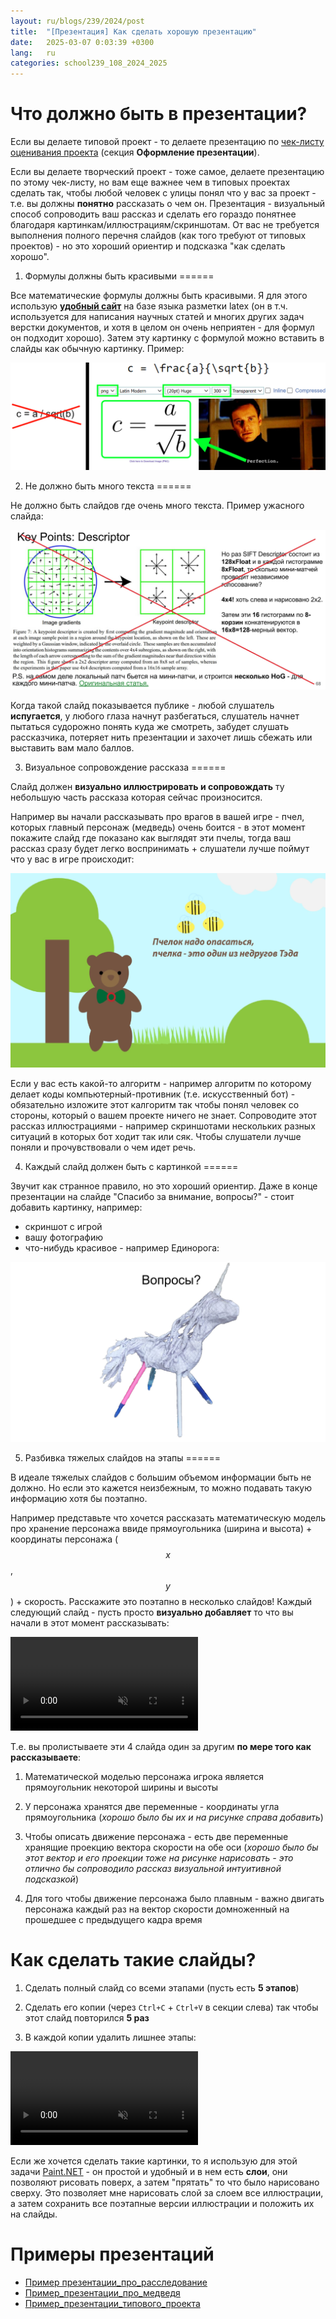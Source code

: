 ```yaml
---
layout: ru/blogs/239/2024/post
title:  "[Презентация] Как сделать хорошую презентацию"
date:   2025-03-07 0:03:39 +0300
lang:   ru
categories: school239_108_2024_2025
---
```


Что должно быть в презентации?
=======

Если вы делаете типовой проект - то делаете презентацию по [чек-листу оценивания проекта](/static/2023/03/check_list_for_project.pdf) (секция **Оформление презентации**).

Если вы делаете творческий проект - тоже самое, делаете презентацию по этому чек-листу, но вам еще важнее чем в типовых проектах сделать так, чтобы любой человек с улицы понял что у вас за проект - т.е. вы должны **понятно** рассказать о чем он. Презентация - визуальный способ сопроводить ваш рассказ и сделать его гораздо понятнее благодаря картинкам/иллюстрациям/скриншотам. От вас не требуется выполнения полного перечня слайдов (как того требуют от типовых проектов) - но это хороший ориентир и подсказка "как сделать хорошо".

1) Формулы должны быть красивыми
======

Все математические формулы должны быть красивыми. Я для этого использую **[удобный сайт](https://latex.codecogs.com/eqneditor/editor.php)** на базе языка разметки latex (он в т.ч. используется для написания научных статей и многих других задач верстки документов, и хотя в целом он очень неприятен - для формул он подходит хорошо). Затем эту картинку с формулой можно вставить в слайды как обычную картинку. Пример:

![Пример красивой latex-формулы](/static/2023/04/latex_formulas.png)

2) Не должно быть много текста
======

Не должно быть слайдов где очень много текста. Пример ужасного слайда:

![Плохой слайд где очень много текста](/static/2023/03/slides_01_bad_slide_too_much_text.jpg)

Когда такой слайд показывается публике - любой слушатель **испугается**, у любого глаза начнут разбегаться, слушатель начнет пытаться судорожно понять куда же смотреть, забудет слушать рассказчика, потеряет нить презентации и захочет лишь сбежать или выставить вам мало баллов.

3) Визуальное сопровождение рассказа
======

Слайд должен **визуально иллюстрировать и сопровождать** ту небольшую часть рассказа которая сейчас произносится.

Например вы начали рассказывать про врагов в вашей игре - пчел, которых главный персонаж (медведь) очень боится - в этот момент покажите слайд где показано как выглядят эти пчелы, тогда ваш рассказ сразу будет легко воспринимать + слушатели лучше поймут что у вас в игре происходит:

![Хороший слайд показывающий врагов - пчел](/static/2023/03/slides_04_good_slide.jpg)

Если у вас есть какой-то алгоритм - например алгоритм по которому делает коды компьютерный-противник (т.е. искусственный бот) - обязательно изложите этот калгоритм так чтобы понял человек со стороны, который о вашем проекте ничего не знает. Сопроводите этот рассказ иллюстрациями - например скриншотами нескольких разных ситуаций в которых бот ходит так или сяк. Чтобы слушатели лучше поняли и прочувствовали о чем идет речь.

4) Каждый слайд должен быть с картинкой
======

Звучит как странное правило, но это хороший ориентир. Даже в конце презентации на слайде "Спасибо за внимание, вопросы?" - стоит добавить картинку, например:

- скриншот с игрой
- вашу фотографию
- что-нибудь красивое - например Единорога:

![Пример финишного слайда с картинкой](/static/2023/03/slides_05_finishing_slide.jpg)

5) Разбивка тяжелых слайдов на этапы
======

В идеале тяжелых слайдов с большим объемом информации быть не должно. Но если это кажется неизбежным, то можно подавать такую информацию хотя бы поэтапно.

Например представьте что хочется рассказать математическую модель про хранение персонажа ввиде прямоугольника (ширина и высота) + координаты персонажа ($$x$$, $$y$$) + скорость. Расскажите это поэтапно в несколько слайдов! Каждый следующий слайд - пусть просто **визуально добавляет** то что вы начали в этот момент рассказывать:

<video autoplay muted loop>
    <source src="/static/2023/03/slides_02_video.mp4" type="video/mp4">
</video>

Т.е. вы пролистываете эти 4 слайда один за другим **по мере того как рассказываете**:

1) Математической моделью персонажа игрока является прямоугольник некоторой ширины и высоты

2) У персонажа хранятся две переменные - координаты угла прямоугольника (*хорошо было бы их и на рисунке справа добавить*)

4) Чтобы описать движение персонажа - есть две переменные хранящие проекцию вектора скорости на обе оси (*хорошо было бы этот вектор и его проекции тоже на рисунке нарисовать - это отлично бы сопроводило рассказ визуальной интуитивной подсказкой*)

5) Для того чтобы движение персонажа было плавным - важно двигать персонажа каждый раз на вектор скорости домноженный на прошедшее с предыдущего кадра время

Как сделать такие слайды?
======

1) Сделать полный слайд со всеми этапами (пусть есть **5 этапов**)

2) Сделать его копии (через ```Ctrl+C``` + ```Ctrl+V``` в секции слева) так чтобы этот слайд повторился **5 раз**

3) В каждой копии удалить лишнее этапы:

<video autoplay muted loop>
    <source src="/static/2023/03/slides_03_video.mp4" type="video/mp4">
</video>

Если же хочется сделать такие картинки, то я использую для этой задачи [Paint.NET](https://www.getpaint.net/download.html) - он простой и удобный и в нем есть **слои**, они позволяют рисовать поверх, а затем "прятать" то что было нарисовано сверху. Это позволяет мне нарисовать слой за слоем все иллюстрации, а затем сохранить все поэтапные версии иллюстрации и положить их на слайды.

Примеры презентаций
======

- [Пример презентации_про_расследование](/static/2021/04/projects/presentations/Point-and-Click%20detective.pdf)
- [Пример_презентации_про_медведя](/static/2021/04/projects/presentations/ted_presentation.pdf)
- [Пример_презентации_типового_проекта](/static/2021/04/projects/presentations/geom_presentation.pdf)
